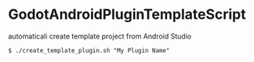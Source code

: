 # GodotAndroidPluginTemplateScript

automaticali create template project from Android Studio

```
$ ./create_template_plugin.sh "My Plugin Name"
```
